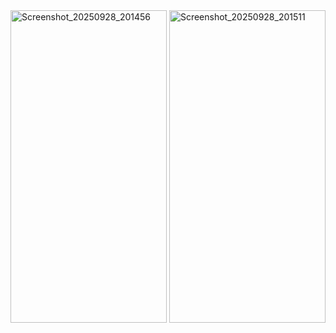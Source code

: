 <img width="250" height="500" alt="Screenshot_20250928_201456" src="https://github.com/user-attachments/assets/4de70621-ba5a-4332-adf1-7b1dadac4bdf" />
<img width="250" height="500" alt="Screenshot_20250928_201511" src="https://github.com/user-attachments/assets/9ac0b9ba-8c8b-429e-ac35-039e9dbf0e59" />
